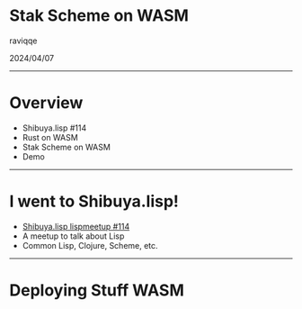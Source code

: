 # Stak Scheme on WASM

raviqqe

2024/04/07

---

# Overview

- Shibuya.lisp #114
- Rust on WASM
- Stak Scheme on WASM
- Demo

---

# I went to Shibuya.lisp!

- [Shibuya.lisp lispmeetup #114](https://lisp.connpass.com/event/313757/)
- A meetup to talk about Lisp
- Common Lisp, Clojure, Scheme, etc.

---

# Deploying Stuff WASM
